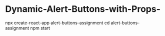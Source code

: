 # Dynamic-Alert-Buttons-with-Props-

npx create-react-app alert-buttons-assignment
cd alert-buttons-assignment
npm start
